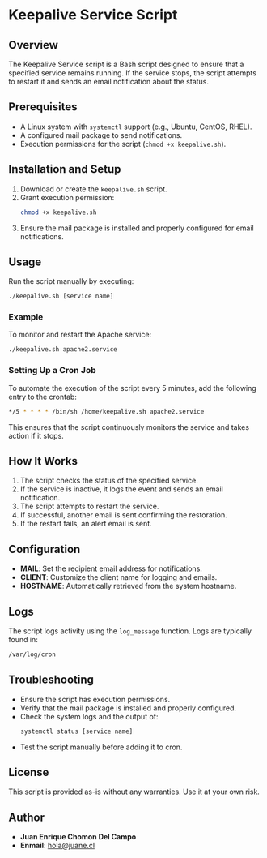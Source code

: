 # Keepalive Service Script

## Overview
The Keepalive Service script is a Bash script designed to ensure that a specified service remains running. If the service stops, the script attempts to restart it and sends an email notification about the status.

## Prerequisites
- A Linux system with `systemctl` support (e.g., Ubuntu, CentOS, RHEL).
- A configured mail package to send notifications.
- Execution permissions for the script (`chmod +x keepalive.sh`).

## Installation and Setup
1. Download or create the `keepalive.sh` script.
2. Grant execution permission:
   ```bash
   chmod +x keepalive.sh
   ```
3. Ensure the mail package is installed and properly configured for email notifications.

## Usage
Run the script manually by executing:
```bash
./keepalive.sh [service name]
```

### Example
To monitor and restart the Apache service:
```bash
./keepalive.sh apache2.service
```

### Setting Up a Cron Job
To automate the execution of the script every 5 minutes, add the following entry to the crontab:
```bash
*/5 * * * * /bin/sh /home/keepalive.sh apache2.service
```
This ensures that the script continuously monitors the service and takes action if it stops.

## How It Works
1. The script checks the status of the specified service.
2. If the service is inactive, it logs the event and sends an email notification.
3. The script attempts to restart the service.
4. If successful, another email is sent confirming the restoration.
5. If the restart fails, an alert email is sent.

## Configuration
- **MAIL**: Set the recipient email address for notifications.
- **CLIENT**: Customize the client name for logging and emails.
- **HOSTNAME**: Automatically retrieved from the system hostname.

## Logs
The script logs activity using the `log_message` function. Logs are typically found in:
```bash
/var/log/cron
```

## Troubleshooting
- Ensure the script has execution permissions.
- Verify that the mail package is installed and properly configured.
- Check the system logs and the output of:
  ```bash
  systemctl status [service name]
  ```
- Test the script manually before adding it to cron.

## License
This script is provided as-is without any warranties. Use it at your own risk.

## Author
- **Juan Enrique Chomon Del Campo**
- **Enmail**: hola@juane.cl
